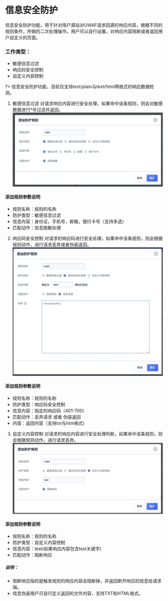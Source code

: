 # 

# 信息安全防护
信息安全防护功能，用于针对用户源站对UWAF请求回源的响应内容，根据不同的规则条件，所做的二次处理操作。用户可以自行设置，对响应内容阻断或者返回用户自定义的页面。

### 工作类型：
* 敏感信息过滤
* 响应码安全控制
* 自定义内容控制

?> 信息安全防护功能，目前仅支持text/plain与text/html两格式的响应数据检测。

1. 敏感信息过滤
对请求响应内容进行安全处理，如果命中该条规则，则会对敏感数据进行*号过滤并返回。
![](/images/15971404433734.jpg)

 #### 添加规则参数说明

  - 规则名称：规则的名称
  - 防护类型：敏感信息过滤
  - 信息内容：身份证，手机号，邮箱，银行卡号（支持多选）
  - 匹配动作：信息脱敏处理
  

2. 响应码安全控制
对请求的响应码进行安全处理，如果命中该条规则，则会根据规则动作，进行请求丢弃或者伪装返回。
![](/images/15971404652564.jpg)

 #### 添加规则参数说明

  - 规则名称：规则的名称
  - 防护类型：响应码安全控制
  - 信息内容：指定的响应码（401-700）
  - 匹配动作：丢弃请求 或者 伪装返回
  - 内容：返回内容（支持txt与htm格式）
  
3. 自定义内容控制
对请求的响应内容进行安全处理判断，如果命中该条规则，则会根据规则动作，进行请求丢弃。
![](/images/15971404989814.jpg)

 #### 添加规则参数说明

  - 规则名称：规则的名称
  - 防护类型：自定义内容控制
  - 信息内容：test(如果响应内容包含test关键字)
  - 匹配动作：阻断响应

 ##### 说明：
  - 阻断响应指的是触发规则的响应内容会阻断掉，并返回断开响应的信息给请求端。
  - 信息伪装用户可自行定义返回的文件内容，支持TXT和HTML格式。
